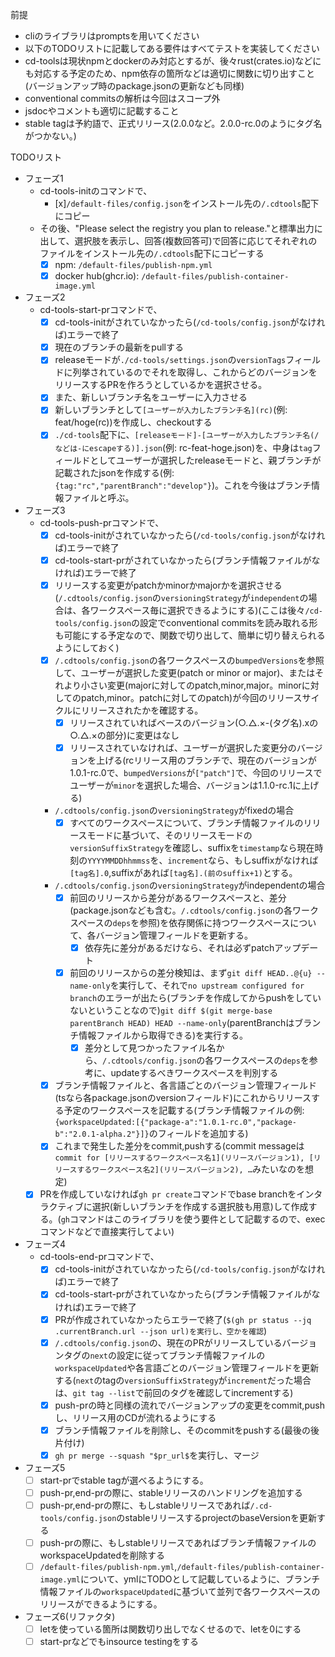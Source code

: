 前提
- cliのライブラリはpromptsを用いてください
- 以下のTODOリストに記載してある要件はすべてテストを実装してください
- cd-toolsは現状npmとdockerのみ対応とするが、後々rust(crates.io)などにも対応する予定のため、npm依存の箇所などは適切に関数に切り出すこと(バージョンアップ時のpackage.jsonの更新なども同様)
- conventional commitsの解析は今回はスコープ外
- jsdocやコメントも適切に記載すること
- stable tagは予約語で、正式リリース(2.0.0など。2.0.0-rc.0のようにタグ名がつかない。)

TODOリスト
- フェーズ1
  - cd-tools-initのコマンドで、
    - [x]`/default-files/config.json`をインストール先の`/.cdtools`配下にコピー
  - その後、"Please select the registry you plan to release."と標準出力に出して、選択肢を表示し、回答(複数回答可)で回答に応じてそれぞれのファイルをインストール先の`/.cdtools`配下にコピーする
    - [x] npm: `/default-files/publish-npm.yml`
    - [x] docker hub(ghcr.io): `/default-files/publish-container-image.yml`
- フェーズ2
  - cd-tools-start-prコマンドで、
    - [x] cd-tools-initがされていなかったら(`/cd-tools/config.json`がなければ)エラーで終了
    - [x] 現在のブランチの最新をpullする
    - [x] releaseモードが`./cd-tools/settings.json`の`versionTags`フィールドに列挙されているのでそれを取得し、これからどのバージョンをリリースするPRを作ろうとしているかを選択させる。
    - [x] また、新しいブランチ名をユーザーに入力させる
    - [x] 新しいブランチとして`[ユーザーが入力したブランチ名](rc)`(例: feat/hoge(rc))を作成し、checkoutする
    - [x] `./cd-tools`配下に、`[releaseモード]-[ユーザーが入力したブランチ名(/などは-にescapeする)].json`(例: rc-feat-hoge.json)を、中身は`tag`フィールドとしてユーザーが選択したreleaseモードと、親ブランチが記載されたjsonを作成する(例: `{tag:"rc","parentBranch":"develop"}`)。これを今後はブランチ情報ファイルと呼ぶ。
- フェーズ3
  - cd-tools-push-prコマンドで、
    - [x] cd-tools-initがされていなかったら(`/cd-tools/config.json`がなければ)エラーで終了
    - [x] cd-tools-start-prがされていなかったら(ブランチ情報ファイルがなければ)エラーで終了
    - [x] リリースする変更がpatchかminorかmajorかを選択させる(`/.cdtools/config.json`の`versioningStrategy`が`independent`の場合は、各ワークスペース毎に選択できるようにする)(ここは後々`/cd-tools/config.json`の設定でconventional commitsを読み取れる形も可能にする予定なので、関数で切り出して、簡単に切り替えられるようにしておく)
    - [x] `/.cdtools/config.json`の各ワークスペースの`bumpedVersions`を参照して、ユーザーが選択した変更(patch or minor or major)、またはそれより小さい変更(majorに対してのpatch,minor,major。minorに対してのpatch,minor。patchに対してのpatch)が今回のリリースサイクルにリリースされたかを確認する。
      - [x] リリースされていればベースのバージョン(○.△.×-(タグ名).xの○.△.×の部分)に変更はなし
      - [x] リリースされていなければ、ユーザーが選択した変更分のバージョンを上げる(rcリリース用のブランチで、現在のバージョンが1.0.1-rc.0で、`bumpedVersions`が`["patch"]`で、今回のリリースでユーザーが`minor`を選択した場合、バージョンは1.1.0-rc.1に上げる)
    - `/.cdtools/config.json`の`versioningStrategy`がfixedの場合
      - [x] すべてのワークスペースについて、ブランチ情報ファイルのリリースモードに基づいて、そのリリースモードの`versionSuffixStrategy`を確認し、suffixを`timestamp`なら現在時刻の`YYYYMMDDhhmmss`を、`increment`なら、もしsuffixがなければ`[tag名].0`,suffixがあれば`[tag名].(前のsuffix+1)`とする。
    - `/.cdtools/config.json`の`versioningStrategy`がindependentの場合
      - [x] 前回のリリースから差分があるワークスペースと、差分(package.jsonなども含む。`/.cdtools/config.json`の各ワークスペースの`deps`を参照)を依存関係に持つワークスペースについて、各バージョン管理フィールドを更新する。
        - [x] 依存先に差分があるだけなら、それは必ずpatchアップデート
      - [x] 前回のリリースからの差分検知は、まず`git diff HEAD..@{u} --name-only`を実行して、それで`no upstream configured for branch`のエラーが出たら(ブランチを作成してからpushをしていないということなので)`git diff $(git merge-base parentBranch HEAD) HEAD --name-only`(parentBranchはブランチ情報ファイルから取得できる)を実行する。
        - [x] 差分として見つかったファイル名から、`/.cdtools/config.json`の各ワークスペースの`deps`を参考に、updateするべきワークスペースを判別する
    - [x] ブランチ情報ファイルと、各言語ごとのバージョン管理フィールド(tsなら各package.jsonのversionフィールド)にこれからリリースする予定のワークスペースを記載する(ブランチ情報ファイルの例:`{workspaceUpdated:[{"package-a":"1.0.1-rc.0","package-b":"2.0.1-alpha.2"}]}`のフィールドを追加する)
    - [x] これまで発生した差分をcommit,pushする(commit messageは`commit for [リリースするワークスペース名1](リリースバージョン1), [リリースするワークスペース名2](リリースバージョン2), …`みたいなのを想定)
  - [x] PRを作成していなければ`gh pr create`コマンドでbase branchをインタラクティブに選択(新しいブランチを作成する選択肢も用意)して作成する。(`gh`コマンドはこのライブラリを使う要件として記載するので、execコマンドなどで直接実行してよい)
- フェーズ4
  - cd-tools-end-prコマンドで、
    - [x] cd-tools-initがされていなかったら(`/cd-tools/config.json`がなければ)エラーで終了
    - [x] cd-tools-start-prがされていなかったら(ブランチ情報ファイルがなければ)エラーで終了
    - [x] PRが作成されていなかったらエラーで終了(`$(gh pr status --jq .currentBranch.url --json url)を実行し、空かを確認`)
    - [x] `/.cdtools/config.json`の、現在のPRがリリースしているバージョンタグの`next`の設定に従ってブランチ情報ファイルの`workspaceUpdated`や各言語ごとのバージョン管理フィールドを更新する(`next`のtagの`versionSuffixStrategy`が`increment`だった場合は、`git tag --list`で前回のタグを確認してincrementする)
    - [x] push-prの時と同様の流れでバージョンアップの変更をcommit,pushし、リリース用のCDが流れるようにする
    - [x] ブランチ情報ファイルを削除し、そのcommitをpushする(最後の後片付け)
    - [x] `gh pr merge --squash "$pr_url$`を実行し、マージ
- フェーズ5
  - [ ] start-prでstable tagが選べるようにする。
  - [ ] push-pr,end-prの際に、stableリリースのハンドリングを追加する
  - [ ] push-pr,end-prの際に、もしstableリリースであれば`/.cd-tools/config.json`のstableリリースするprojectのbaseVersionを更新する
  - [ ] push-prの際に、もしstableリリースであればブランチ情報ファイルのworkspaceUpdatedを削除する
  - [ ] `/default-files/publish-npm.yml`,`/default-files/publish-container-image.yml`について、ymlにTODOとして記載しているように、ブランチ情報ファイルの`workspaceUpdated`に基づいて並列で各ワークスペースのリリースができるようにする。
- フェーズ6(リファクタ)
  - [ ] letを使っている箇所は関数切り出しでなくせるので、letを0にする
  - [ ] start-prなどでもinsource testingをする
